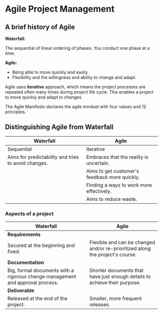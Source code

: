 # Agile Project Management

## A brief history of Agile

**Waterfall:**

The sequential of linear ordering of phases. You conduct one phase at a time.

**Agile:**

- Being able to move quickly and easily.
- Flexibility and the willingness and ability to change and adapt.

Agile uses **iterative** approach, which means the project processes are repeated often many times during project life cycle. This enables a project to move quickly and adapt to changes.

The Agile Manifesto declares the agile mindset with four values and 12 principles.

## Distinguishing Agile from Waterfall

| Waterfall | Agile |
|-----------|-------|
| Sequential | Iterative |
| Aims for predictability and tries to avoid changes. | Embraces that the reality is uncertain. |
| | Aims to get customer's feedback more quickly. |
| | Finding a ways to work more effectively. |
| | Aims to reduce waste. |

### Aspects of a project

| Waterfall | Agile |
|-----------|-------|
| **Requirements** | |
| Secured at the beginning and fixed. | Flexible and can be changed and/or re-prioritized along the project's course. |
| **Documentation** | |
| Big, formal documents with a rigorous change management and approval process. | Shorter documents that have just enough details to achieve their purpose. |
| **Deliverable** | |
| Released at the end of the project. | Smaller, more frequent releases. |
